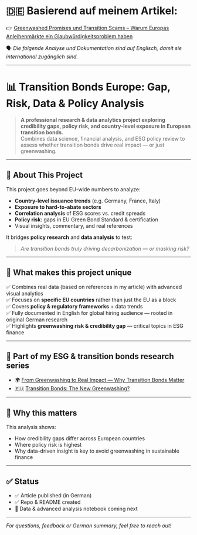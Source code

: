 # 🇩🇪 Basierend auf meinem Artikel:
👉 [Greenwashed Promises und Transition Scams – Warum Europas Anleihenmärkte ein Glaubwürdigkeitsproblem haben](https://www.linkedin.com/pulse/greenwashed-promises-und-transition-scams-warum-saveeza-chaudhry--zx1xf)

🗣 *Die folgende Analyse und Dokumentation sind auf Englisch, damit sie international zugänglich sind.*

---

# 📊 Transition Bonds Europe: Gap, Risk, Data & Policy Analysis

> **A professional research & data analytics project exploring credibility gaps, policy risk, and country-level exposure in European transition bonds.**  
> Combines data science, financial analysis, and ESG policy review to assess whether transition bonds drive real impact — or just greenwashing.

---

## 📄 **About This Project**

This project goes beyond EU-wide numbers to analyze:
- **Country-level issuance trends** (e.g. Germany, France, Italy)
- **Exposure to hard-to-abate sectors**
- **Correlation analysis** of ESG scores vs. credit spreads
- **Policy risk**: gaps in EU Green Bond Standard & certification
- Visual insights, commentary, and real references

It bridges **policy research** and **data analysis** to test:  
> *Are transition bonds truly driving decarbonization — or masking risk?*

---

## 🧰 **What makes this project unique**
✅ Combines real data (based on references in my article) with advanced visual analytics  
✅ Focuses on **specific EU countries** rather than just the EU as a block  
✅ Covers **policy & regulatory frameworks** + data trends  
✅ Fully documented in English for global hiring audience — rooted in original German research  
✅ Highlights **greenwashing risk & credibility gap** — critical topics in ESG finance

---

## 🔗 **Part of my ESG & transition bonds research series**

- 🌍 [From Greenwashing to Real Impact — Why Transition Bonds Matter](https://github.com/Saveeza/transition-bonds-impact-analysis)
- 🇪🇺 [Transition Bonds: The New Greenwashing?](https://www.linkedin.com/pulse/transition-bonds-new-greenwashing-how-europes-bond-market-chaudhry--sqdvf)

---

## 🙌 **Why this matters**
This analysis shows:
- How credibility gaps differ across European countries
- Where policy risk is highest
- Why data-driven insight is key to avoid greenwashing in sustainable finance

---

## ✅ **Status**
- ✅ Article published (in German)
- ✅ Repo & README created
- 🔧 Data & advanced analysis notebook coming next

---

*For questions, feedback or German summary, feel free to reach out!*

